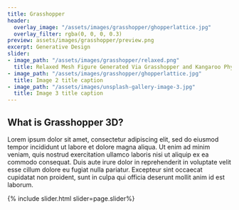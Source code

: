 ```yaml
---
title: Grasshopper
header:
  overlay_image: "/assets/images/grasshopper/ghopperlattice.jpg"
  overlay_filter: rgba(0, 0, 0, 0.3)
preview: assets/images/grasshopper/preview.png
excerpt: Generative Design
slider:
- image_path: "/assets/images/grasshopper/relaxed.png"
  title: Relaxed Mesh Figure Generated Via Grasshopper and Kangaroo Physics
- image_path: "/assets/images/grasshopper/ghopperlattice.jpg"
  title: Image 2 title caption
- image_path: "/assets/images/unsplash-gallery-image-3.jpg"
  title: Image 3 title caption
---
```


<section id="intro" div class="row" markdown="block">
<div class="col-md-12" markdown="block">

## What is Grasshopper 3D?

Lorem ipsum dolor sit amet, consectetur adipiscing elit, sed do eiusmod tempor incididunt ut labore et dolore magna aliqua. Ut enim ad minim veniam, quis nostrud exercitation ullamco laboris nisi ut aliquip ex ea commodo consequat. Duis aute irure dolor in reprehenderit in voluptate velit esse cillum dolore eu fugiat nulla pariatur. Excepteur sint occaecat cupidatat non proident, sunt in culpa qui officia deserunt mollit anim id est laborum.

</div>
</section>

<section id="slider" class="row" markdown="block">
<div class="col-md-12 padding-sm-side" markdown="block">
{% include slider.html slider=page.slider%}
</div>
</section>